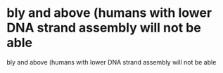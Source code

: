 # bly and above (humans with lower DNA strand assembly will not be able

bly and above (humans with lower DNA strand assembly will not be able